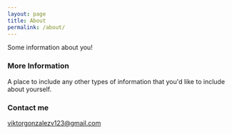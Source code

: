 ```yaml
---
layout: page
title: About
permalink: /about/
---
```


Some information about you!

### More Information

A place to include any other types of information that you'd like to include about yourself.

### Contact me

[viktorgonzalezv123@gmail.com](mailto:viktorgonzalezv123@gmail.com)
